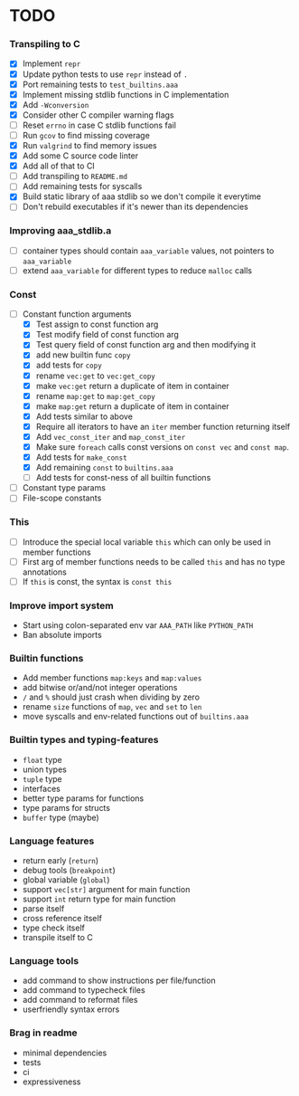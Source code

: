 # TODO

### Transpiling to C
- [x] Implement `repr`
- [x] Update python tests to use `repr` instead of `.`
- [x] Port remaining tests to `test_builtins.aaa`
- [x] Implement missing stdlib functions in C implementation
- [x] Add `-Wconversion`
- [x] Consider other C compiler warning flags
- [ ] Reset `errno` in case C stdlib functions fail
- [ ] Run `gcov` to find missing coverage
- [x] Run `valgrind` to find memory issues
- [x] Add some C source code linter
- [x] Add all of that to CI
- [ ] Add transpiling to `README.md`
- [ ] Add remaining tests for syscalls
- [x] Build static library of aaa stdlib so we don't compile it everytime
- [ ] Don't rebuild executables if it's newer than its dependencies

### Improving aaa_stdlib.a
- [ ] container types should contain `aaa_variable` values, not pointers to `aaa_variable`
- [ ] extend `aaa_variable` for different types to reduce `malloc` calls

### Const
- [ ] Constant function arguments
    - [x] Test assign to const function arg
    - [x] Test modify field of const function arg
    - [x] Test query field of const function arg and then modifying it
    - [x] add new builtin func `copy`
    - [x] add tests for `copy`
    - [x] rename `vec:get` to `vec:get_copy`
    - [x] make `vec:get` return a duplicate of item in container
    - [x] rename `map:get` to `map:get_copy`
    - [x] make `map:get` return a duplicate of item in container
    - [x] Add tests similar to above
    - [x] Require all iterators to have an `iter` member function returning itself
    - [x] Add `vec_const_iter` and `map_const_iter`
    - [x] Make sure `foreach` calls const versions on `const vec` and `const map`.
    - [x] Add tests for `make_const`
    - [x] Add remaining `const` to `builtins.aaa`
    - [ ] Add tests for const-ness of all builtin functions

- [ ] Constant type params
- [ ] File-scope constants

### This
- [ ] Introduce the special local variable `this` which can only be used in member functions
- [ ] First arg of member functions needs to be called `this` and has no type annotations
- [ ] If `this` is const, the syntax is `const this`

### Improve import system
- Start using colon-separated env var `AAA_PATH` like `PYTHON_PATH`
- Ban absolute imports

### Builtin functions
- Add member functions `map:keys` and `map:values`
- add bitwise or/and/not integer operations
- `/` and `%` should just crash when dividing by zero
- rename `size` functions of `map`, `vec` and `set` to `len`
- move syscalls and env-related functions out of `builtins.aaa`

### Builtin types and typing-features
- `float` type
- union types
- `tuple` type
- interfaces
- better type params for functions
- type params for structs
- `buffer` type (maybe)

### Language features
- return early (`return`)
- debug tools (`breakpoint`)
- global variable (`global`)
- support `vec[str]` argument for main function
- support `int` return type for main function
- parse itself
- cross reference itself
- type check itself
- transpile itself to C

### Language tools
- add command to show instructions per file/function
- add command to typecheck files
- add command to reformat files
- userfriendly syntax errors

### Brag in readme
- minimal dependencies
- tests
- ci
- expressiveness
